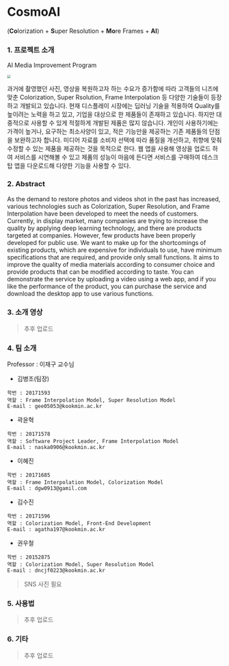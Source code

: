 # CosmoAI  

(**Co**lorization + **S**uper Resolution + **Mo**re Frames + **AI**)

### 1. 프로젝트 소개

AI Media Improvement Program 

<img src="https://github.com/kookmin-sw/capstone-2020-12/blob/master/cosmoAI_logo.png?raw=true" style="zoom:50%;"  > 



과거에 촬영했던 사진, 영상을 복원하고자 하는 수요가 증가함에 따라 고객들의 니즈에 맞춘 Colorization, Super Rsolution, Frame Interpolation 등 다양한 기술들이 등장하고 개발되고 있습니다. 현재 디스플레이 시장에는 딥러닝 기술을 적용하여 Quality를 높이려는 노력을 하고 있고, 기업을 대상으로 한 제품들이 존재하고 있습니다. 하지만 대중적으로 사용할 수 있게 적절하게 개발된 제품은 많지 않습니다. 개인이 사용하기에는 가격이 높거나, 요구하는 최소사양이 있고, 적은 기능만을 제공하는 기존 제품들의 단점을 보완하고자 합니다. 미디어 자료를 소비자 선택에 따라 품질을 개선하고, 취향에 맞춰 수정할 수 있는 제품을 제공하는 것을 목적으로 한다. 웹 앱을 사용해 영상을 업로드 하여 서비스를 시연해볼 수 있고 제품의 성능이 마음에 든다면 서비스를 구매하여 데스크탑 앱을 다운로드해 다양한 기능을 사용할 수 있다.

### 2. Abstract


As the demand to restore photos and videos shot in the past has increased, various technologies such as Colorization, Super Resolution, and Frame Interpolation have been developed to meet the needs of customers. Currently, in display market, many companies are trying to increase the quality by applying deep learning technology, and there are products targeted at companies. However, few products have been properly developed for public use. We want to make up for the shortcomings of existing products, which are expensive for individuals to use, have minimum specifications that are required, and provide only small functions. It aims to improve the quality of media materials according to consumer choice and provide products that can be modified according to taste. You can demonstrate the service by uploading a video using a web app, and if you like the performance of the product, you can purchase the service and download the desktop app to use various functions.

### 3. 소개 영상

> 추후 업로드

### 4. 팀 소개

Professor : 이재구 교수님

* 김병조(팀장)  

```
학번 : 20171593  
역할 : Frame Interpolation Model, Super Resolution Model  
E-mail : gee05053@kookmin.ac.kr
```

* 곽윤혁  

```
학번 : 20171578  
역할 : Software Project Leader, Frame Interpolation Model  
E-mail : naska0906@kookmin.ac.kr
```

* 이혜진  

```
학번 : 20171685  
역할 : Frame Interpolation Model, Colorization Model  
E-mail : dgw0913@gamil.com
```

* 김수진  

```
학번 : 20171596  
역할 : Colorization Model, Front-End Development  
E-mail : agatha197@kookmin.ac.kr
```

* 권우철  

```
학번 : 20152875  
역할 : Colorization Model, Super Resolution Model  
E-mail : dncjf0223@kookmin.ac.kr
```


>  SNS 사진 필요

### 5. 사용법

> 추후 업로드

### 6. 기타

> 추후 업로드
